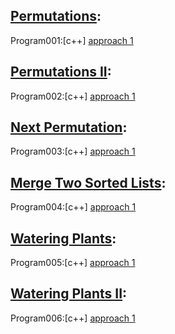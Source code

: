 ## <u>Permutations</u>:

Program001:[c++] [approach 1](../Program001/main.cpp)<br>

## <u>Permutations II</u>:

Program002:[c++] [approach 1](../Program002/main.cpp)<br>

## <u>Next Permutation</u>:

Program003:[c++] [approach 1](../Program003/main.cpp)<br>

## <u>Merge Two Sorted Lists</u>:

Program004:[c++] [approach 1](../Program004/main.cpp)<br>

## <u>Watering Plants</u>:

Program005:[c++] [approach 1](../Program005/main.cpp)<br>

## <u>Watering Plants II</u>:

Program006:[c++] [approach 1](../Program006/main.cpp)<br>